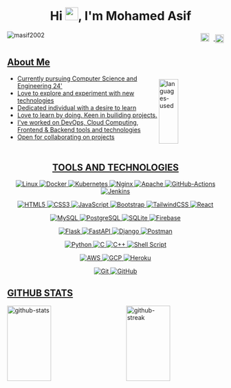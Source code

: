 <div id="user-content-toc"  align="center">
  <ul>
    <summary><h1 align="center">Hi <img src="https://raw.githubusercontent.com/MartinHeinz/MartinHeinz/master/wave.gif" width="30px"/>,  I'm Mohamed Asif</h1></summary>
  </ul>
</div>

<img src="https://komarev.com/ghpvc/?username=masif2002&label=Profile%20views&color=0e75b6&style=for-the-badge" alt="masif2002" align="left" />
<h3 align="right">
  <a href="https://linkedin.com/in/masif2002" target="blank"><img align="center" src="https://raw.githubusercontent.com/rahuldkjain/github-profile-readme-generator/master/src/images/icons/Social/linked-in-alt.svg" alt="linkedin" height="20" width="20" style="margin-bottom:5px; margin-right:10px" />
 <a href="https://mohamedasif.web.app" target="blank"><img align="center" src="https://user-images.githubusercontent.com/94846379/225494087-26a02b19-ed4f-4162-a466-bc1a34f35c9f.png" alt="website " height="20" width="20" />
</h3>

<h2> About Me </h2>
  <img align="right" width="30%" height="150px"  style="margin-top:10px;" src="https://github-readme-stats-in0pub3eb-masif2002.vercel.app/api/top-langs?username=masif2002&show_icons=true&locale=en&layout=compact&theme=merk" alt="languages-used" />
<div>
  <ul>
  <li>Currently pursuing Computer Science and Engineering 24'</li>
  <li>Love to explore and experiment with new technologies</li>
  <li>Dedicated individual with a desire to learn</li>
  <li>Love to learn by doing. Keen in builiding projects.</li>
  <li>I've worked on DevOps, Cloud Computing, Frontend & Backend tools and technologies</li>
  <li>Open for collaborating on projects</li>
  </ul>
<div>

 <h2 align="center" style="margin-top: 50px;">TOOLS AND TECHNOLOGIES</h2>
  <div align="center">
  <div>

  ![Linux](https://img.shields.io/badge/Linux-212125?style=for-the-badge&logo=linux&logoColor=f39100)
  ![Docker](https://img.shields.io/badge/Docker-ffffff?style=for-the-badge&logo=docker)
  ![Kubernetes](https://img.shields.io/badge/Kubernetes-326ce5?style=for-the-badge&logo=kubernetes&logoColor=white)
  ![Nginx](https://img.shields.io/badge/Nginx-009738?style=for-the-badge&logo=nginx&logoColor=white)
  ![Apache](https://img.shields.io/badge/Apache-862676?style=for-the-badge&logo=apache)
  ![GitHub-Actions](https://img.shields.io/badge/Github%20Actions-ffffff?style=for-the-badge&logo=githubactions)
  ![Jenkins](https://img.shields.io/badge/Jenkins-000000?style=for-the-badge&logo=jenkins&logoColor=f4342f)

  </div>
  <div>

  ![HTML5](https://img.shields.io/badge/html5-%23E34F26.svg?style=for-the-badge&logo=html5&logoColor=white)
  ![CSS3](https://img.shields.io/badge/css3-%231572B6.svg?style=for-the-badge&logo=css3&logoColor=white)
  ![JavaScript](https://img.shields.io/badge/javascript-%23323330.svg?style=for-the-badge&logo=javascript&logoColor=%23F7DF1E)
  ![Bootstrap](https://img.shields.io/badge/bootstrap-%23563D7C.svg?style=for-the-badge&logo=bootstrap&logoColor=white)
  ![TailwindCSS](https://img.shields.io/badge/tailwindcss-%2338B2AC.svg?style=for-the-badge&logo=tailwind-css&logoColor=white)
  ![React](https://img.shields.io/badge/react-%2320232a.svg?style=for-the-badge&logo=react&logoColor=%2361DAFB)

  </div>
  <div>

  ![MySQL](https://img.shields.io/badge/mysql-%2300f.svg?style=for-the-badge&logo=mysql&logoColor=white)
  ![PostgreSQL](https://img.shields.io/badge/Postgresql-30658c?style=for-the-badge&logo=postgresql&logoColor=white)
  ![SQLite](https://img.shields.io/badge/sqlite-%2307405e.svg?style=for-the-badge&logo=sqlite&logoColor=white)
  ![Firebase](https://img.shields.io/badge/firebase-%23039BE5.svg?style=for-the-badge&logo=firebase)

</div>
<div>

  ![Flask](https://img.shields.io/badge/flask-%23000.svg?style=for-the-badge&logo=flask&logoColor=white)
  ![FastAPI](https://img.shields.io/badge/FastAPI-005571?style=for-the-badge&logo=fastapi)
  ![Django](https://img.shields.io/badge/Django-0d4b32?style=for-the-badge&logo=django)
  ![Postman](https://img.shields.io/badge/Postman-FF6C37?style=for-the-badge&logo=postman&logoColor=white)

</div>
<div>

  ![Python](https://img.shields.io/badge/python-3670A0?style=for-the-badge&logo=python&logoColor=ffdd54)
  ![C](https://img.shields.io/badge/c-%2300599C.svg?style=for-the-badge&logo=c&logoColor=white)
  ![C++](https://img.shields.io/badge/c++-%2300599C.svg?style=for-the-badge&logo=c%2B%2B&logoColor=white)
  ![Shell Script](https://img.shields.io/badge/shell_script-%23121011.svg?style=for-the-badge&logo=gnu-bash&logoColor=white)

</div>

<div>

  ![AWS](https://img.shields.io/badge/AWS-232e3f?style=for-the-badge&logo=amazonaws&logoColor=fe9901)
  ![GCP](https://img.shields.io/badge/GCP-ffffff?style=for-the-badge&logo=googlecloud)
  ![Heroku](https://img.shields.io/badge/heroku-%23430098.svg?style=for-the-badge&logo=heroku&logoColor=white)

</div>
<div>

  ![Git](https://img.shields.io/badge/git-%23F05033.svg?style=for-the-badge&logo=git&logoColor=white)
  ![GitHub](https://img.shields.io/badge/github-%23121011.svg?style=for-the-badge&logo=github&logoColor=white)

</div>
</div>


<h2>GITHUB STATS</h2>

<img align="left" src="https://github-readme-stats-in0pub3eb-masif2002.vercel.app/api?username=masif2002&show_icons=true&hide=issues&count_private=true&theme=merko" alt="github-stats" height="175px" width="45%" />
<img align="right" src="https://github-readme-streak-stats.herokuapp.com/?user=masif2002&theme=merko" alt="github-streak" height="175px" width="45%" />

